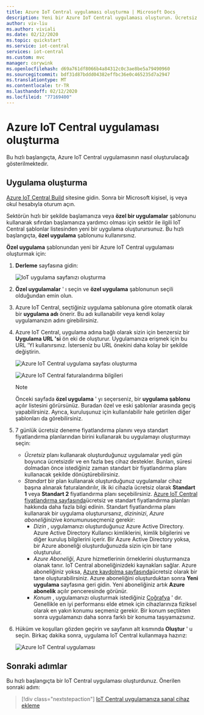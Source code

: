 ```yaml
---
title: Azure IoT Central uygulaması oluşturma | Microsoft Docs
description: Yeni bir Azure IoT Central uygulaması oluşturun. Ücretsiz fiyatlandırma planı veya standart fiyatlandırma planlarından birini kullanarak uygulamayı oluşturun.
author: viv-liu
ms.author: viviali
ms.date: 02/12/2020
ms.topic: quickstart
ms.service: iot-central
services: iot-central
ms.custom: mvc
manager: corywink
ms.openlocfilehash: d69a761df8066b4a84312c0c3ae8be5a79490960
ms.sourcegitcommit: bdf31d87bddd04382effbc36e0c465235d7a2947
ms.translationtype: MT
ms.contentlocale: tr-TR
ms.lasthandoff: 02/12/2020
ms.locfileid: "77169400"
---
```

# <a name="create-an-azure-iot-central-application"></a>Azure IoT Central uygulaması oluşturma

Bu hızlı başlangıçta, Azure IoT Central uygulamasının nasıl oluşturulacağı gösterilmektedir.

## <a name="create-an-application"></a>Uygulama oluşturma

[Azure IoT Central Build](https://aka.ms/iotcentral) sitesine gidin. Sonra bir Microsoft kişisel, iş veya okul hesabıyla oturum açın.

Sektörün hızlı bir şekilde başlamanıza veya **özel bir uygulamalar** şablonunu kullanarak sıfırdan başlamanıza yardımcı olması için sektör ile ilgili IoT Central şablonlar listesinden yeni bir uygulama oluşturursunuz. Bu hızlı başlangıçta, **özel uygulama** şablonunu kullanırsınız.

**Özel uygulama** şablonundan yeni bir Azure IoT Central uygulaması oluşturmak için:

1. **Derleme** sayfasına gidin:

    ![IoT uygulama sayfanızı oluşturma](media/quick-deploy-iot-central/iotcentralcreate-new-application.png)

1. **Özel uygulamalar** ' ı seçin ve **özel uygulama** şablonunun seçili olduğundan emin olun.

1. Azure IoT Central, seçtiğiniz uygulama şablonuna göre otomatik olarak bir **uygulama adı** önerir. Bu adı kullanabilir veya kendi kolay uygulamanızın adını girebilirsiniz.

1. Azure IoT Central, uygulama adına bağlı olarak sizin için benzersiz bir **Uygulama URL 'si** ön eki de oluşturur. Uygulamanıza erişmek için bu URL 'YI kullanırsınız. İsterseniz bu URL önekini daha kolay bir şekilde değiştirin.

    ![Azure IoT Central uygulama sayfası oluşturma](media/quick-deploy-iot-central/iotcentralcreate-custom.png)

    ![Azure IoT Central faturalandırma bilgileri](media/quick-deploy-iot-central/iotcentralcreate-billinginfo.png)

    > [!NOTE]
    > Önceki sayfada **özel uygulama** ' yı seçerseniz, bir **uygulama şablonu** açılır listesini görürsünüz. Buradan özel ve eski şablonlar arasında geçiş yapabilirsiniz. Ayrıca, kuruluşunuz için kullanılabilir hale getirilen diğer şablonları da görebilirsiniz.

1. 7 günlük ücretsiz deneme fiyatlandırma planını veya standart fiyatlandırma planlarından birini kullanarak bu uygulamayı oluşturmayı seçin:

    - *Ücretsiz* planı kullanarak oluşturduğunuz uygulamalar yedi gün boyunca ücretsizdir ve en fazla beş cihaz destekler. Bunları, süresi dolmadan önce istediğiniz zaman standart bir fiyatlandırma planı kullanacak şekilde dönüştürebilirsiniz.
    - *Standart* bir plan kullanarak oluşturduğunuz uygulamalar cihaz başına alınarak faturalandırılır, ilk iki cihazla ücretsiz olarak **Standart 1** veya **Standart 2** fiyatlandırma planı seçebilirsiniz. [Azure IoT Central fiyatlandırma sayfasında](https://azure.microsoft.com/pricing/details/iot-central/)ücretsiz ve standart fiyatlandırma planları hakkında daha fazla bilgi edinin. Standart fiyatlandırma planı kullanarak bir uygulama oluşturursanız, *dizininizi*, *Azure aboneliğinizi*ve *konumunu*seçmeniz gerekir:
        - *Dizin* , uygulamanızı oluşturduğunuz Azure Active Directory. Azure Active Directory Kullanıcı kimliklerini, kimlik bilgilerini ve diğer kuruluş bilgilerini içerir. Bir Azure Active Directory yoksa, bir Azure aboneliği oluşturduğunuzda sizin için bir tane oluşturulur.
        - *Azure Aboneliği*, Azure hizmetlerinin örneklerini oluşturmanıza olanak tanır. IoT Central aboneliğinizdeki kaynakları sağlar. Azure aboneliğiniz yoksa, [Azure kaydolma sayfasında](https://aka.ms/createazuresubscription)ücretsiz olarak bir tane oluşturabilirsiniz. Azure aboneliğini oluşturduktan sonra **Yeni uygulama** sayfasına geri gidin. Yeni aboneliğiniz artık **Azure abonelik** açılır penceresinde görünür.
        - *Konum* , uygulamanızı oluşturmak istediğiniz [Coğrafya](https://azure.microsoft.com/global-infrastructure/geographies/) ' dır. Genellikle en iyi performansı elde etmek için cihazlarınıza fiziksel olarak en yakın konumu seçmeniz gerekir. Bir konum seçtikten sonra uygulamanızı daha sonra farklı bir konuma taşıyamazsınız.

1. Hüküm ve koşulları gözden geçirin ve sayfanın alt kısmında **Oluştur** ' u seçin. Birkaç dakika sonra, uygulama IoT Central kullanmaya hazırız:

    ![Azure IoT Central uygulaması](media/quick-deploy-iot-central/iotcentral-application.png)

## <a name="next-steps"></a>Sonraki adımlar

Bu hızlı başlangıçta bir IoT Central uygulaması oluşturdunuz. Önerilen sonraki adım:

> [!div class="nextstepaction"]
> [IoT Central uygulamanıza sanal cihaz ekleme](./quick-create-pnp-device.md)
